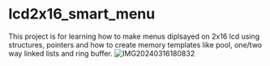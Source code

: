 # lcd2x16_smart_menu
This project is for learning how to make menus diplsayed on 2x16 lcd using structures, pointers and how to create memory templates like pool, one/two way linked lists and ring buffer.
![IMG20240316180832](https://github.com/Devraux/lcd2x16_smart_menu/assets/121176761/acd95d13-429f-46ee-b5f1-fa3ae51a2870)
